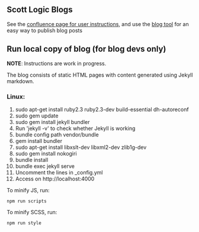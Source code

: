 ## Scott Logic Blogs

See the [confluence page for user instructions](https://scottlogic.atlassian.net/wiki/spaces/INT/pages/219054172/Blog+Publishing), and use the [blog tool](https://cz90l8ad7e.execute-api.eu-west-2.amazonaws.com/production/) for an easy way to publish blog posts 

## Run local copy of blog (for blog devs only)

__NOTE__: Instructions are work in progress.

The blog consists of static HTML pages with content generated using Jekyll markdown.

### Linux:

1. sudo apt-get install ruby2.3 ruby2.3-dev build-essential dh-autoreconf
2. sudo gem update
3. sudo gem install jekyll bundler
4. Run 'jekyll -v' to check whether Jekyll is working
5. bundle config path vendor/bundle
6. gem install bundler
7. sudo apt-get install libxslt-dev libxml2-dev zlib1g-dev
8. sudo gem install nokogiri
9. bundle install
10. bundle exec jekyll serve
11. Uncomment the lines in \_config.yml
12. Access on http://localhost:4000

To minify JS, run:
```
npm run scripts
```


To minify SCSS, run:
```
npm run style
```


